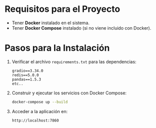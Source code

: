 # Requisitos para el Proyecto

- Tener **Docker** instalado en el sistema.
- Tener **Docker Compose** instalado (si no viene incluido con Docker).

# Pasos para la Instalación

1. Verificar el archivo `requirements.txt` para las dependencias:
   ```
   gradio==3.34.0
   redis==5.0.0
   pandas==1.5.3
   etc..
   ```

4. Construir y ejecutar los servicios con Docker Compose:
   ```bash
   docker-compose up --build
   ```

5. Acceder a la aplicación en:
   ```
   http://localhost:7860
   ```

